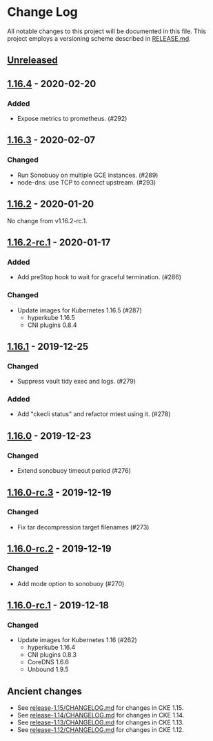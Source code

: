 # Change Log

All notable changes to this project will be documented in this file.
This project employs a versioning scheme described in [RELEASE.md](RELEASE.md#versioning).

## [Unreleased]

## [1.16.4] - 2020-02-20

### Added
- Expose metrics to prometheus. (#292)

## [1.16.3] - 2020-02-07

### Changed
- Run Sonobuoy on multiple GCE instances. (#289)
- node-dns: use TCP to connect upstream. (#293)

## [1.16.2] - 2020-01-20

No change from v1.16.2-rc.1.

## [1.16.2-rc.1] - 2020-01-17

### Added
- Add preStop hook to wait for graceful termination. (#286)

### Changed
- Update images for Kubernetes 1.16.5 (#287)
  - hyperkube 1.16.5
  - CNI plugins 0.8.4

## [1.16.1] - 2019-12-25

### Changed
- Suppress vault tidy exec and logs. (#279)

### Added
- Add "ckecli status" and refactor mtest using it. (#278)

## [1.16.0] - 2019-12-23

### Changed
- Extend sonobuoy timeout period (#276)

## [1.16.0-rc.3] - 2019-12-19

### Changed
- Fix tar decompression target filenames (#273)

## [1.16.0-rc.2] - 2019-12-19

### Changed
- Add mode option to sonobuoy (#270)

## [1.16.0-rc.1] - 2019-12-18

### Changed
- Update images for Kubernetes 1.16 (#262)
    - hyperkube 1.16.4
    - CNI plugins 0.8.3
    - CoreDNS 1.6.6
    - Unbound 1.9.5

## Ancient changes

- See [release-1.15/CHANGELOG.md](https://github.com/cybozu-go/cke/blob/release-1.15/CHANGELOG.md) for changes in CKE 1.15.
- See [release-1.14/CHANGELOG.md](https://github.com/cybozu-go/cke/blob/release-1.14/CHANGELOG.md) for changes in CKE 1.14.
- See [release-1.13/CHANGELOG.md](https://github.com/cybozu-go/cke/blob/release-1.13/CHANGELOG.md) for changes in CKE 1.13.
- See [release-1.12/CHANGELOG.md](https://github.com/cybozu-go/cke/blob/release-1.12/CHANGELOG.md) for changes in CKE 1.12.

[Unreleased]: https://github.com/cybozu-go/cke/compare/v1.16.4...HEAD
[1.16.4]: https://github.com/cybozu-go/cke/compare/v1.16.3...v1.16.4
[1.16.3]: https://github.com/cybozu-go/cke/compare/v1.16.2...v1.16.3
[1.16.2]: https://github.com/cybozu-go/cke/compare/v1.16.2-rc.1...v1.16.2
[1.16.2-rc.1]: https://github.com/cybozu-go/cke/compare/v1.16.1...v1.16.2-rc.1
[1.16.1]: https://github.com/cybozu-go/cke/compare/v1.16.0...v1.16.1
[1.16.0]: https://github.com/cybozu-go/cke/compare/v1.16.0-rc.3...v1.16.0
[1.16.0-rc.3]: https://github.com/cybozu-go/cke/compare/v1.16.0-rc.2...v1.16.0-rc.3
[1.16.0-rc.2]: https://github.com/cybozu-go/cke/compare/v1.16.0-rc.1...v1.16.0-rc.2
[1.16.0-rc.1]: https://github.com/cybozu-go/cke/compare/v1.15.7...v1.16.0-rc.1

